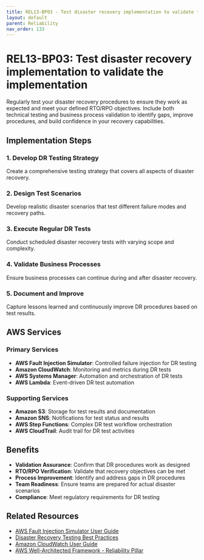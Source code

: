 ```yaml
---
title: REL13-BP03 - Test disaster recovery implementation to validate the implementation
layout: default
parent: Reliability
nav_order: 133
---
```


# REL13-BP03: Test disaster recovery implementation to validate the implementation

Regularly test your disaster recovery procedures to ensure they work as expected and meet your defined RTO/RPO objectives. Include both technical testing and business process validation to identify gaps, improve procedures, and build confidence in your recovery capabilities.

## Implementation Steps

### 1. Develop DR Testing Strategy
Create a comprehensive testing strategy that covers all aspects of disaster recovery.

### 2. Design Test Scenarios
Develop realistic disaster scenarios that test different failure modes and recovery paths.

### 3. Execute Regular DR Tests
Conduct scheduled disaster recovery tests with varying scope and complexity.

### 4. Validate Business Processes
Ensure business processes can continue during and after disaster recovery.

### 5. Document and Improve
Capture lessons learned and continuously improve DR procedures based on test results.

## AWS Services

### Primary Services
- **AWS Fault Injection Simulator**: Controlled failure injection for DR testing
- **Amazon CloudWatch**: Monitoring and metrics during DR tests
- **AWS Systems Manager**: Automation and orchestration of DR tests
- **AWS Lambda**: Event-driven DR test automation

### Supporting Services
- **Amazon S3**: Storage for test results and documentation
- **Amazon SNS**: Notifications for test status and results
- **AWS Step Functions**: Complex DR test workflow orchestration
- **AWS CloudTrail**: Audit trail for DR test activities

## Benefits

- **Validation Assurance**: Confirm that DR procedures work as designed
- **RTO/RPO Verification**: Validate that recovery objectives can be met
- **Process Improvement**: Identify and address gaps in DR procedures
- **Team Readiness**: Ensure teams are prepared for actual disaster scenarios
- **Compliance**: Meet regulatory requirements for DR testing

## Related Resources

- [AWS Fault Injection Simulator User Guide](https://docs.aws.amazon.com/fis/)
- [Disaster Recovery Testing Best Practices](https://aws.amazon.com/builders-library/)
- [Amazon CloudWatch User Guide](https://docs.aws.amazon.com/cloudwatch/)
- [AWS Well-Architected Framework - Reliability Pillar](https://docs.aws.amazon.com/wellarchitected/latest/reliability-pillar/)
